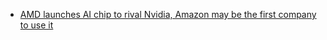 - [AMD launches AI chip to rival Nvidia, Amazon may be the first company to use it](https://youtu.be/H_4colaJCKU)
